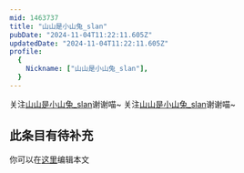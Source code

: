```yaml
---
mid: 1463737
title: "山山是小山兔_slan"
pubDate: "2024-11-04T11:22:11.605Z"
updatedDate: "2024-11-04T11:22:11.605Z"
profile:
  {
    Nickname: ["山山是小山兔_slan"],
  }
---
```


关注[山山是小山兔_slan](https://space.bilibili.com/1463737)谢谢喵~ 关注[山山是小山兔_slan](https://space.bilibili.com/1463737)谢谢喵~

## 此条目有待补充
你可以在[这里](https://github.com/Yuhanawa/VTuber.ICU/edit/master/src/content/v/山山是小山兔_slan/index.md)编辑本文
